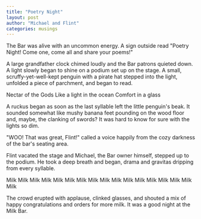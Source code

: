 ```yaml
---
title: "Poetry Night"
layout: post
author: "Michael and Flint"
categories: musings
---
```


The Bar was alive with an uncommon energy. A sign outside read "Poetry Night! Come one, come all and share your poems!"

A large grandfather clock chimed loudly and the Bar patrons quieted down. A light slowly began to shine on a podium set up on the stage. A small, scruffy-yet-well-kept penguin with a pirate hat stepped into the light, unfolded a piece of parchment, and began to read.

Nectar of the Gods
Like a light in the ocean
Comfort in a glass

A ruckus began as soon as the last syllable left the little penguin's beak. It sounded somewhat like mushy banana feet pounding on the wood floor and, maybe, the clanking of swords? It was hard to know for sure with the lights so dim.

"WOO! That was great, Flint!" called a voice happily from the cozy darkness of the bar's seating area.

Flint vacated the stage and Michael, the Bar owner himself, stepped up to the podium. He took a deep breath and began, drama and gravitas dripping from every syllable.

Milk Milk Milk Milk Milk
Milk Milk Milk Milk Milk Milk Milk
Milk Milk Milk Milk Milk

The crowd erupted with applause, clinked glasses, and shouted a mix of happy congratulations and orders for more milk. It was a good night at the Milk Bar.
